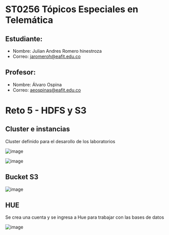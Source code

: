 # ST0256 Tópicos Especiales en Telemática

## Estudiante:
- Nombre: Julian Andres Romero hinestroza
- Correo: jaromeroh@eafit.edu.co

## Profesor:
- Nombre: Álvaro Ospina
- Correo: aeospinas@eafit.edu.co

# Reto 5 -  HDFS y S3

## Cluster e instancias
Cluster definido para el desarollo de los laboratorios 

![image](https://github.com/Pokloskaya/TelematicaLab01/assets/83888452/0b92bebf-a1e9-4bf7-980e-8516857762f3)

![image](https://github.com/Pokloskaya/TelematicaLab01/assets/83888452/eb3cb7d8-00d6-4ab6-abee-c0d52dc65df1)



## Bucket S3

![image](https://github.com/Pokloskaya/TelematicaLab01/assets/83888452/0af53e86-3ea0-4c9b-957e-b7eb199df72c)

## HUE

Se crea una cuenta y se ingresa a Hue para trabajar con las bases de datos

![image](https://github.com/Pokloskaya/TelematicaLab02/assets/83888452/4bdc1500-791b-4cb3-9f7e-9d13fb24d91a)
